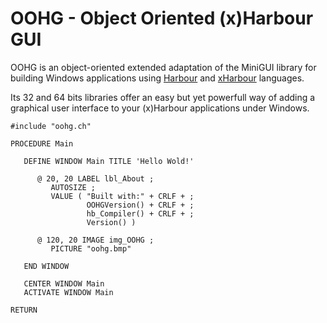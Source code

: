 # OOHG - Object Oriented (x)Harbour GUI

OOHG is an object-oriented extended adaptation of the MiniGUI library for building Windows applications using [Harbour](https://harbour.github.io/) and [xHarbour](http://www.xharbour.org/) languages.

Its 32 and 64 bits libraries offer an easy but yet powerfull way of adding a graphical user interface to your (x)Harbour applications under Windows.   

```xBase
#include "oohg.ch"

PROCEDURE Main

   DEFINE WINDOW Main TITLE 'Hello Wold!'

      @ 20, 20 LABEL lbl_About ;
         AUTOSIZE ;
         VALUE ( "Built with:" + CRLF + ;
                 OOHGVersion() + CRLF + ;
                 hb_Compiler() + CRLF + ;
                 Version() )

      @ 120, 20 IMAGE img_OOHG ;
         PICTURE "oohg.bmp"

   END WINDOW

   CENTER WINDOW Main
   ACTIVATE WINDOW Main

RETURN
```
